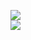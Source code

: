 [![](https://img.shields.io/badge/Made%20With-Github%20Spray-lightgrey.svg?style=for-the-badge&logo=github)](https://github.com/Annihil/github-spray#27574)  
[![](https://i.imgur.com/2DrTn0Z.gif)](https://github.com/Annihil/github-spray)